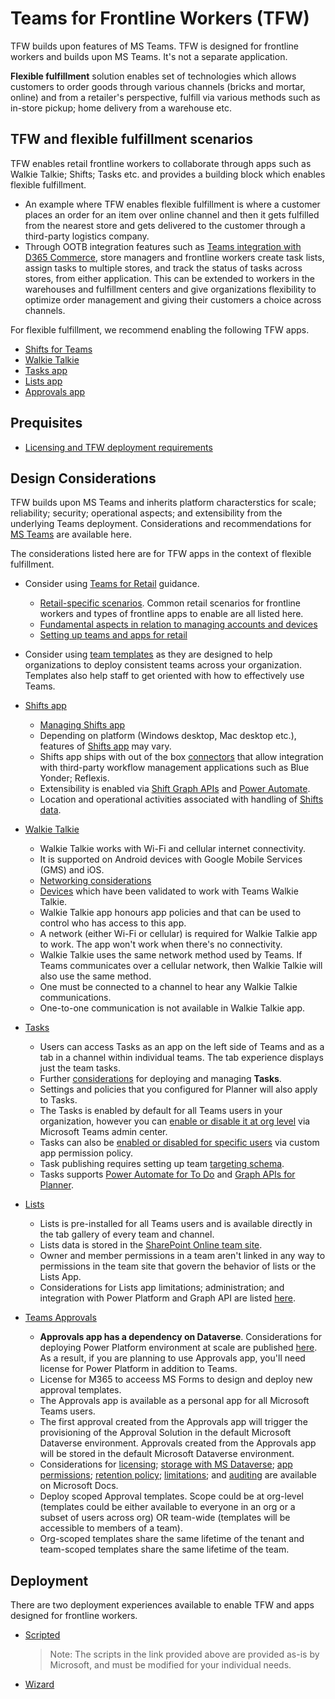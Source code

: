 # Teams for Frontline Workers (TFW)

TFW builds upon features of MS Teams. TFW is designed for frontline workers and builds upon MS Teams. It's not a separate application.

**Flexible fulfillment** solution enables set of technologies which allows customers to order goods through various channels (bricks and mortar, online) and from a retailer's perspective, fulfill via various methods such as in-store pickup; home delivery from a warehouse etc.

## TFW and flexible fulfillment scenarios

TFW enables retail frontline workers to collaborate through apps such as Walkie Talkie; Shifts; Tasks etc. and provides a building block which enables flexible fulfillment.

- An example where TFW enables flexible fulfillment is where a customer places an order for an item over online channel and then it gets fulfilled from the nearest store and gets delivered to the customer through a third-party logistics company.
- Through OOTB integration features such as [Teams integration with D365 Commerce](https://docs.microsoft.com/en-us/dynamics365/commerce/commerce-teams-integration), store managers and frontline workers create task lists, assign tasks to multiple stores, and track the status of tasks across stores, from either application. This can be extended to workers in the warehouses and fulfillment centers and give organizations flexibility to optimize order management and giving their customers a choice across channels.

For flexible fulfillment, we recommend enabling the following TFW apps.

- [Shifts for Teams](https://docs.microsoft.com/microsoftteams/expand-teams-across-your-org/shifts-for-teams-landing-page)
- [Walkie Talkie](https://docs.microsoft.com/en-us/microsoftteams/walkie-talkie)
- [Tasks app](https://docs.microsoft.com/en-us/microsoftteams/manage-tasks-app)
- [Lists app](https://docs.microsoft.com/en-us/microsoftteams/manage-lists-app)
- [Approvals app](https://docs.microsoft.com/en-us/microsoftteams/approval-admin)

## Prequisites

- [Licensing and TFW deployment requirements](../../../../foundations/teams/solutions/tfw/README.md)

## Design Considerations

TFW builds upon MS Teams and inherits platform characterstics for scale; reliability; security; operational aspects; and extensibility from the underlying Teams deployment. Considerations and recommendations for [MS Teams](https://github.com/microsoft/industry/tree/main/foundations/teams) are available here.

The considerations listed here are for TFW apps in the context of flexible fulfillment.

- Consider using [Teams for Retail](https://docs.microsoft.com/en-us/microsoftteams/expand-teams-across-your-org/teams-for-retail-landing-page) guidance.
  - [Retail-specific scenarios](https://docs.microsoft.com/en-us/microsoftteams/expand-teams-across-your-org/teams-for-retail-landing-page#choose-your-scenarios). Common retail scenarios for frontline workers and types of frontline apps to enable are all listed here.
  - [Fundamental aspects in relation to managing accounts and devices](https://docs.microsoft.com/en-us/microsoftteams/expand-teams-across-your-org/teams-for-retail-landing-page#set-up-the-fundamentals)
  - [Setting up teams and apps for retail](https://docs.microsoft.com/en-us/microsoftteams/expand-teams-across-your-org/teams-for-retail-landing-page#set-up-teams-and-apps)

- Consider using [team templates](https://docs.microsoft.com/microsoftteams/get-started-with-retail-teams-templates) as they are designed to help organizations to deploy consistent teams across your organization. Templates also help staff to get oriented with how to effectively use Teams.
- [Shifts app](https://docs.microsoft.com/microsoftteams/expand-teams-across-your-org/shifts-for-teams-landing-page)
  - [Managing Shifts app](https://docs.microsoft.com/en-us/microsoftteams/expand-teams-across-your-org/shifts/manage-the-shifts-app-for-your-organization-in-teams)
  - Depending on platform (Windows desktop, Mac desktop etc.), features of [Shifts app](https://support.microsoft.com/en-us/office/shifts-1aa452d4-14cc-44e7-af2a-bc5a5f381686) may vary.
  - Shifts app ships with out of the box [connectors](https://docs.microsoft.com/en-us/microsoftteams/expand-teams-across-your-org/shifts/shifts-connectors) that allow integration with third-party workflow management applications such as Blue Yonder; Reflexis.
  - Extensibility is enabled via [Shift Graph APIs](https://docs.microsoft.com/graph/api/resources/shift) and [Power Automate](https://github.com/OfficeDev/Microsoft-Teams-Shifts-Power-Automate-Templates).
  - Location and operational activities associated with handling of [Shifts data](https://docs.microsoft.com/microsoftteams/expand-teams-across-your-org/shifts/shifts-data-faq).

- [Walkie Talkie](https://docs.microsoft.com/en-us/microsoftteams/walkie-talkie)
  - Walkie Talkie works with Wi-Fi and cellular internet connectivity.
  - It is supported on Android devices with Google Mobile Services (GMS) and iOS.
  - [Networking considerations](https://docs.microsoft.com/microsoftteams/walkie-talkie#network-documentation)
  - [Devices](https://docs.microsoft.com/en-us/microsoftteams/walkie-talkie#walkie-talkie-devices) which have been validated to work with Teams Walkie Talkie.
  - Walkie Talkie app honours app policies and that can be used to control who has access to this app.
  - A network (either Wi-Fi or cellular) is required for Walkie Talkie app to work. The app won't work when there's no connectivity.
  - Walkie Talkie uses the same network method used by Teams. If Teams communicates over a cellular network, then Walkie Talkie will also use the same method.
  - One must be connected to a channel to hear any Walkie Talkie communications.
  - One-to-one communication is not available in Walkie Talkie app.

- [Tasks](https://docs.microsoft.com/en-us/microsoftteams/manage-tasks-app)
  - Users can access Tasks as an app on the left side of Teams and as a tab in a channel within individual teams. The tab experience displays just the team tasks.
  - Further [considerations](https://docs.microsoft.com/en-us/microsoftteams/manage-tasks-app#what-you-need-to-know-about-tasks) for deploying and managing **Tasks**.
  - Settings and policies that you configured for Planner will also apply to Tasks.
  - The Tasks is enabled by default for all Teams users in your organization, however you can [enable or disable it at org level](https://docs.microsoft.com/en-us/microsoftteams/manage-tasks-app#enable-or-disable-tasks-in-your-organization) via Microsoft Teams admin center.
  - Tasks can also be [enabled or disabled for specific users](https://docs.microsoft.com/en-us/microsoftteams/manage-tasks-app#enable-or-disable-tasks-for-specific-users-in-your-organization) via custom app permission policy.
  - Task publishing requires setting up team [targeting schema](https://docs.microsoft.com/en-us/microsoftteams/set-up-your-team-hierarchy).
  - Tasks supports [Power Automate for To Do](https://support.office.com/article/using-microsoft-to-do-with-power-automate-526e8f75-217b-46e0-9e06-44780b72c295) and [Graph APIs for Planner](https://docs.microsoft.com/en-us/graph/planner-concept-overview).

- [Lists](https://docs.microsoft.com/en-us/microsoftteams/manage-lists-app)
  - Lists is pre-installed for all Teams users and is available directly in the tab gallery of every team and channel.
  - Lists data is stored in the [SharePoint Online team site](https://docs.microsoft.com/en-us/microsoftteams/sharepoint-onedrive-interact).
  - Owner and member permissions in a team aren't linked in any way to permissions in the team site that govern the behavior of lists or the Lists App.
  - Considerations for Lists app limitations; administration; and integration with Power Platform and Graph API are listed [here](https://docs.microsoft.com/en-us/microsoftteams/manage-lists-app#what-you-need-to-know-about-lists).

- [Teams Approvals](https://docs.microsoft.com/en-us/microsoftteams/approval-admin)
  - **Approvals app has a dependency on Dataverse**. Considerations for deploying Power Platform environment at scale are published [here](https://github.com/microsoft/industry/tree/main/foundations/powerPlatform). As a result, if you are planning to use Approvals app, you'll need license for Power Platform in addition to Teams.
  - License for M365 to acceess MS Forms to design and deploy new approval templates.
  - The Approvals app is available as a personal app for all Microsoft Teams users.
  - The first approval created from the Approvals app will trigger the provisioning of the Approval Solution in the default Microsoft Dataverse environment. Approvals created from the Approvals app will be stored in the default Microsoft Dataverse environment.
  - Considerations for [licensing](https://docs.microsoft.com/en-us/microsoftteams/approval-admin#required-permissions-and-licenses); [storage with MS Dataverse](https://docs.microsoft.com/en-us/microsoftteams/approval-admin#storage-with-microsoft-dataverse); [app permissions](https://docs.microsoft.com/en-us/microsoftteams/approval-admin#storage-with-microsoft-dataverse); [retention policy](https://docs.microsoft.com/en-us/microsoftteams/approval-admin#retention-policy); [limitations](https://docs.microsoft.com/en-us/microsoftteams/approval-admin#data-limitations); and [auditing](https://docs.microsoft.com/en-us/microsoftteams/approval-admin#auditing) are available on Microsoft Docs.
  - Deploy scoped Approval templates. Scope could be at org-level (templates could be either available to everyone in an org or a subset of users across org) OR team-wide (templates will be accessible to members of a team).
  - Org-scoped templates share the same lifetime of the tenant and team-scoped templates share the same lifetime of the team. 

## Deployment

There are two deployment experiences available to enable TFW and apps designed for frontline workers.
- [Scripted](https://docs.microsoft.com/en-us/microsoftteams/flw-scripted-deployment)

  > Note: The scripts in the link provided above are provided as-is by Microsoft, and must be modified for your individual needs.

- [Wizard](https://docs.microsoft.com/en-us/microsoftteams/flw-onboarding-wizard)
